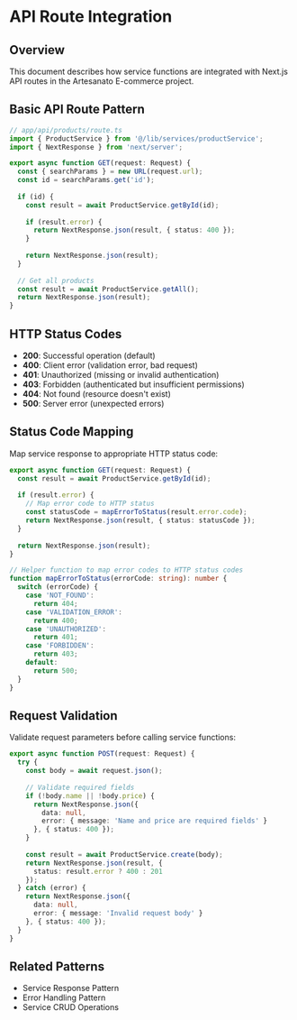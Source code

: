 # API Route Integration

## Overview

This document describes how service functions are integrated with Next.js API routes in the Artesanato E-commerce project.

## Basic API Route Pattern

```typescript
// app/api/products/route.ts
import { ProductService } from '@/lib/services/productService';
import { NextResponse } from 'next/server';

export async function GET(request: Request) {
  const { searchParams } = new URL(request.url);
  const id = searchParams.get('id');
  
  if (id) {
    const result = await ProductService.getById(id);
    
    if (result.error) {
      return NextResponse.json(result, { status: 400 });
    }
    
    return NextResponse.json(result);
  }
  
  // Get all products
  const result = await ProductService.getAll();
  return NextResponse.json(result);
}
```

## HTTP Status Codes

- **200**: Successful operation (default)
- **400**: Client error (validation error, bad request)
- **401**: Unauthorized (missing or invalid authentication)
- **403**: Forbidden (authenticated but insufficient permissions)
- **404**: Not found (resource doesn't exist)
- **500**: Server error (unexpected errors)

## Status Code Mapping

Map service response to appropriate HTTP status code:

```typescript
export async function GET(request: Request) {
  const result = await ProductService.getById(id);
  
  if (result.error) {
    // Map error code to HTTP status
    const statusCode = mapErrorToStatus(result.error.code);
    return NextResponse.json(result, { status: statusCode });
  }
  
  return NextResponse.json(result);
}

// Helper function to map error codes to HTTP status codes
function mapErrorToStatus(errorCode: string): number {
  switch (errorCode) {
    case 'NOT_FOUND':
      return 404;
    case 'VALIDATION_ERROR':
      return 400;
    case 'UNAUTHORIZED':
      return 401;
    case 'FORBIDDEN':
      return 403;
    default:
      return 500;
  }
}
```

## Request Validation

Validate request parameters before calling service functions:

```typescript
export async function POST(request: Request) {
  try {
    const body = await request.json();
    
    // Validate required fields
    if (!body.name || !body.price) {
      return NextResponse.json({ 
        data: null, 
        error: { message: 'Name and price are required fields' } 
      }, { status: 400 });
    }
    
    const result = await ProductService.create(body);
    return NextResponse.json(result, { 
      status: result.error ? 400 : 201 
    });
  } catch (error) {
    return NextResponse.json({ 
      data: null, 
      error: { message: 'Invalid request body' } 
    }, { status: 400 });
  }
}
```

## Related Patterns
- Service Response Pattern
- Error Handling Pattern
- Service CRUD Operations